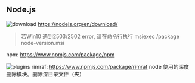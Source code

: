 ## Node.js

![download](https://gitbook07.oss-cn-hangzhou.aliyuncs.com/download.svg) https://nodejs.org/en/download/

> 若Win10 遇到2503/2502 error, 请在命令行执行 msiexec /package node-version.msi

npm: https://www.npmjs.com/package/npm

![plugins](https://gitbook07.oss-cn-hangzhou.aliyuncs.com/plugins.svg) rimraf: https://www.npmjs.com/package/rimraf node 使用的深度删除模块。删除深目录文件（夹）
